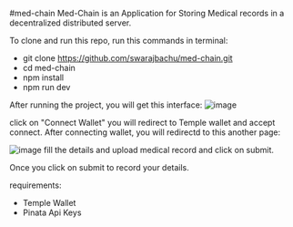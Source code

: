#med-chain
Med-Chain is an Application for Storing Medical records in a decentralized distributed server. 

To clone and run this repo, run this commands in terminal:
* git clone https://github.com/swarajbachu/med-chain.git
* cd med-chain
* npm install
* npm run dev

After running the project, you will get this interface:
![image](https://user-images.githubusercontent.com/110032619/217446271-ba612761-b109-4f3e-86f6-8be92b1c92f3.png)

click on "Connect Wallet" you will redirect to Temple wallet and accept connect.
After connecting wallet, you will redirectd to this another page:


![image](https://user-images.githubusercontent.com/110032619/217446627-31d8075a-b455-492c-bbd9-46ecd097ac2e.png)
fill the details and upload medical record and click on submit.

Once you click on submit to record your details.

requirements:
* Temple Wallet
* Pinata Api Keys
